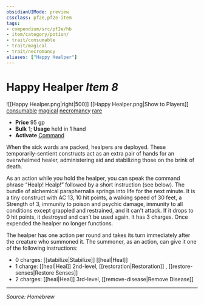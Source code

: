 ```yaml
---
obsidianUIMode: preview
cssclass: pf2e,pf2e-item
tags:
- compendium/src/pf2e/hb
- item/category/potion/
- trait/consumable
- trait/magical
- trait/necromancy
aliases: ["Happy Healper"]
---
```


# Happy Healper *Item 8*  
![[Happy Healper.png|right|500]]
[[Happy Healper.png|Show to Players]]
[consumable](rules/traits/consumable.md "Consumable Item Trait")  [magical](rules/traits/magical.md "Magical Item Trait")  [necromancy](rules/traits/necromancy.md "Necromancy School Trait")  [rare](rules/traits/rare.md "Rare School Trait") 

- **Price** 95 gp
- **Bulk** 1; **Usage** held in 1 hand
- **Activate** [Command](rules/actions/command.md)

When the sick wards are packed, healpers are deployed. These temporarily-sentient constructs act as an extra pair of hands for an overwhelmed healer, administering aid and stabilizing those on the brink of death.

As an action while you hold the healper, you can speak the command phrase “Healp! Healp!” followed by a short instruction (see below). The bundle of alchemical paraphernalia springs into life for the next minute. It is a tiny construct with AC 13, 10 hit points, a walking speed of 30 feet, a Strength of 3, immunity to poison and psychic damage, immunity to all conditions except grappled and restrained, and it can't attack. If it drops to 0 hit points, it destroyed and can’t be used again. It has 3 charges.  Once expended the healper no longer functions.

The healper has one action per round and takes its turn immediately after the creature who summoned it. The summoner, as an action, can give it one of the following instructions:

- 0 charges: [[stabilize|Stabilize]] [[heal|Heal]]
- 1 charge: [[heal|Heal]] 2nd-level, [[restoration|Restoration]] , [[restore-senses|Restore Senses]] 
- 2 charges: [[heal|Heal]] 3rd-level, [[remove-disease|Remove Disease]]

---
*Source: Homebrew*
